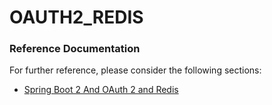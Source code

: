 # OAUTH2_REDIS

### Reference Documentation
For further reference, please consider the following sections:

* [Spring Boot 2 And OAuth 2 and Redis](https://www.rimon.xyz/2019/04/redis-as-token-store-spring-boot-oauth2/)


